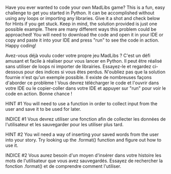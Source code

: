 Have you ever wanted to code your own MadLibs game? This is a fun, easy challenge to get you started in Python.
It can be accomplished without using any loops or importing any libraries. Give it a shot and check below for Hints if you get stuck.
Keep in mind, the solution provided is just one possible example. There are many different ways this problem could be approached!
You will need to download the code and open it in your IDE or copy and paste it into your IDE and press "run" to see the code in action.
Happy coding!

Avez-vous déjà voulu coder votre propre jeu MadLibs ? C'est un défi amusant et facile à réaliser pour vous lancer en Python.
Il peut être réalisé sans utiliser de loops ni importer de librairies. Essayez-le et regardez ci-dessous pour des indices si vous êtes perdus.
N'oubliez pas que la solution fournie n'est qu'un exemple possible. Il existe de nombreuses façons d'aborder ce problème !
Vous devrez télécharger le code et l'ouvrir dans votre IDE ou le copier-coller dans votre IDE et appuyer sur "run" pour voir le code en action.
Bonne chance !



HINT #1 You will need to use a function in order to collect input from the user and save it to be used for later.

INDICE #1 Vous devrez utiliser une fonction afin de collecter les données de l'utilisateur et les sauvegarder pour les utiliser plus tard.


HINT #2 You wil need a way of inserting your saved words from the user into your story. 
Try looking up the .format() function and figure out how to use it.

INDICE #2 Vous aurez besoin d'un moyen d'insérer dans votre histoire les mots de l'utilisateur que vous avez sauvegardés. 
Essayez de rechercher la fonction .format() et de comprendre comment l'utiliser.
